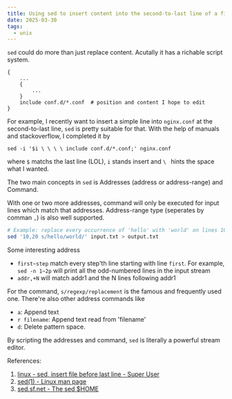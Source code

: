 ```yaml
---
title: Using sed to insert content into the second-to-last line of a file.
date: 2025-03-30
tags:
  - unix
---
```


`sed` could do more than just replace content. Acutally it has a richable script system.

```nginx
{
    ...
    {
        ...
    }
    include conf.d/*.conf  # position and content I hope to edit
}
```

For example, I recently want to insert a simple line into `nginx.conf` at the second-to-last line, `sed` is pretty suitable for that. With the help of manuals and stackoverflow, I completed it by

```
sed -i '$i \ \ \ \ include conf.d/*.conf;' nginx.conf
```

where `$` matchs the last line (LOL), `i` stands insert and `\ ` hints the space what I wanted.

The two main concepts in `sed` is Addresses (address or address-range) and Command.

With one or two more addresses, command will only be executed for input lines which match that addresses. Address-range type (seperates by comman `,`) is also well supported.

```sh
# Example: replace every occurrence of 'hello' with 'world' on lines 10-20
sed '10,20 s/hello/world/' input.txt > output.txt
```

Some interesting address

- `first~step` match every step'th line starting with line `first`. For example, `sed -n 1~2p` will print all the odd-numbered lines in the input stream
- `addr,+N` will match addr1 and the N lines following addr1

For the command, `s/regexp/replacement` is the famous and frequently used one. There're also other address commands like

- `a`: Append text
- `r filename`: Append text read from 'filename'
- `d`: Delete pattern space.

By scripting the addresses and command, `sed` is literally a powerful stream editor.

References:

1. [linux - sed, insert file before last line - Super User](https://superuser.com/questions/781558/sed-insert-file-before-last-line)
2. [sed(1) - Linux man page](https://linux.die.net/man/1/sed)
3. [sed.sf.net - The sed $HOME](https://sed.sourceforge.io/#scripts)
